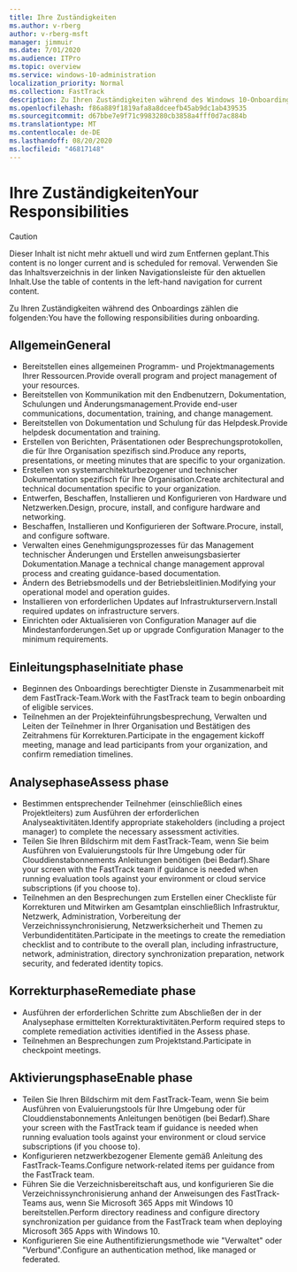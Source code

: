 ```yaml
---
title: Ihre Zuständigkeiten
ms.author: v-rberg
author: v-rberg-msft
manager: jimmuir
ms.date: 7/01/2020
ms.audience: ITPro
ms.topic: overview
ms.service: windows-10-administration
localization_priority: Normal
ms.collection: FastTrack
description: Zu Ihren Zuständigkeiten während des Windows 10-Onboardings zählen die folgenden.
ms.openlocfilehash: f86a889f1819afa8a8dceefb45ab9dc1ab439535
ms.sourcegitcommit: d67bbe7e9f71c9983280cb3858a4fff0d7ac884b
ms.translationtype: MT
ms.contentlocale: de-DE
ms.lasthandoff: 08/20/2020
ms.locfileid: "46817148"
---
```

# <a name="your-responsibilities"></a><span data-ttu-id="c7971-103">Ihre Zuständigkeiten</span><span class="sxs-lookup"><span data-stu-id="c7971-103">Your Responsibilities</span></span>
> [!CAUTION]
> <span data-ttu-id="c7971-104">Dieser Inhalt ist nicht mehr aktuell und wird zum Entfernen geplant.</span><span class="sxs-lookup"><span data-stu-id="c7971-104">This content is no longer current and is scheduled for removal.</span></span> <span data-ttu-id="c7971-105">Verwenden Sie das Inhaltsverzeichnis in der linken Navigationsleiste für den aktuellen Inhalt.</span><span class="sxs-lookup"><span data-stu-id="c7971-105">Use the table of contents in the left-hand navigation for current content.</span></span>

<span data-ttu-id="c7971-106">Zu Ihren Zuständigkeiten während des Onboardings zählen die folgenden:</span><span class="sxs-lookup"><span data-stu-id="c7971-106">You have the following responsibilities during onboarding.</span></span>

## <a name="general"></a><span data-ttu-id="c7971-107">Allgemein</span><span class="sxs-lookup"><span data-stu-id="c7971-107">General</span></span>

- <span data-ttu-id="c7971-108">Bereitstellen eines allgemeinen Programm- und Projektmanagements Ihrer Ressourcen.</span><span class="sxs-lookup"><span data-stu-id="c7971-108">Provide overall program and project management of your resources.</span></span>
- <span data-ttu-id="c7971-109">Bereitstellen von Kommunikation mit den Endbenutzern, Dokumentation, Schulungen und Änderungsmanagement.</span><span class="sxs-lookup"><span data-stu-id="c7971-109">Provide end-user communications, documentation, training, and change management.</span></span>
- <span data-ttu-id="c7971-110">Bereitstellen von Dokumentation und Schulung für das Helpdesk.</span><span class="sxs-lookup"><span data-stu-id="c7971-110">Provide helpdesk documentation and training.</span></span>
- <span data-ttu-id="c7971-111">Erstellen von Berichten, Präsentationen oder Besprechungsprotokollen, die für Ihre Organisation spezifisch sind.</span><span class="sxs-lookup"><span data-stu-id="c7971-111">Produce any reports, presentations, or meeting minutes that are specific to your organization.</span></span>
- <span data-ttu-id="c7971-112">Erstellen von systemarchitekturbezogener und technischer Dokumentation spezifisch für Ihre Organisation.</span><span class="sxs-lookup"><span data-stu-id="c7971-112">Create architectural and technical documentation specific to your organization.</span></span>
- <span data-ttu-id="c7971-113">Entwerfen, Beschaffen, Installieren und Konfigurieren von Hardware und Netzwerken.</span><span class="sxs-lookup"><span data-stu-id="c7971-113">Design, procure, install, and configure hardware and networking.</span></span>
- <span data-ttu-id="c7971-114">Beschaffen, Installieren und Konfigurieren der Software.</span><span class="sxs-lookup"><span data-stu-id="c7971-114">Procure, install, and configure software.</span></span>
- <span data-ttu-id="c7971-115">Verwalten eines Genehmigungsprozesses für das Management technischer Änderungen und Erstellen anweisungsbasierter Dokumentation.</span><span class="sxs-lookup"><span data-stu-id="c7971-115">Manage a technical change management approval process and creating guidance-based documentation.</span></span>
- <span data-ttu-id="c7971-116">Ändern des Betriebsmodells und der Betriebsleitlinien.</span><span class="sxs-lookup"><span data-stu-id="c7971-116">Modifying your operational model and operation guides.</span></span>
- <span data-ttu-id="c7971-117">Installieren von erforderlichen Updates auf Infrastrukturservern.</span><span class="sxs-lookup"><span data-stu-id="c7971-117">Install required updates on infrastructure servers.</span></span>
- <span data-ttu-id="c7971-118">Einrichten oder Aktualisieren von Configuration Manager auf die Mindestanforderungen.</span><span class="sxs-lookup"><span data-stu-id="c7971-118">Set up or upgrade Configuration Manager to the minimum requirements.</span></span>

## <a name="initiate-phase"></a><span data-ttu-id="c7971-119">Einleitungsphase</span><span class="sxs-lookup"><span data-stu-id="c7971-119">Initiate phase</span></span>

- <span data-ttu-id="c7971-120">Beginnen des Onboardings berechtigter Dienste in Zusammenarbeit mit dem FastTrack-Team.</span><span class="sxs-lookup"><span data-stu-id="c7971-120">Work with the FastTrack team to begin onboarding of eligible services.</span></span>
- <span data-ttu-id="c7971-121">Teilnehmen an der Projekteinführungsbesprechung, Verwalten und Leiten der Teilnehmer in Ihrer Organisation und Bestätigen des Zeitrahmens für Korrekturen.</span><span class="sxs-lookup"><span data-stu-id="c7971-121">Participate in the engagement kickoff meeting, manage and lead participants from your organization, and confirm remediation timelines.</span></span>

## <a name="assess-phase"></a><span data-ttu-id="c7971-122">Analysephase</span><span class="sxs-lookup"><span data-stu-id="c7971-122">Assess phase</span></span>

- <span data-ttu-id="c7971-123">Bestimmen entsprechender Teilnehmer (einschließlich eines Projektleiters) zum Ausführen der erforderlichen Analyseaktivitäten.</span><span class="sxs-lookup"><span data-stu-id="c7971-123">Identify appropriate stakeholders (including a project manager) to complete the necessary assessment activities.</span></span>
- <span data-ttu-id="c7971-124">Teilen Sie Ihren Bildschirm mit dem FastTrack-Team, wenn Sie beim Ausführen von Evaluierungstools für Ihre Umgebung oder für Clouddienstabonnements Anleitungen benötigen (bei Bedarf).</span><span class="sxs-lookup"><span data-stu-id="c7971-124">Share your screen with the FastTrack team if guidance is needed when running evaluation tools against your environment or cloud service subscriptions (if you choose to).</span></span>
- <span data-ttu-id="c7971-125">Teilnehmen an den Besprechungen zum Erstellen einer Checkliste für Korrekturen und Mitwirken am Gesamtplan einschließlich Infrastruktur, Netzwerk, Administration, Vorbereitung der Verzeichnissynchronisierung, Netzwerksicherheit und Themen zu Verbundidentitäten.</span><span class="sxs-lookup"><span data-stu-id="c7971-125">Participate in the meetings to create the remediation checklist and to contribute to the overall plan, including infrastructure, network, administration, directory synchronization preparation, network security, and federated identity topics.</span></span>

## <a name="remediate-phase"></a><span data-ttu-id="c7971-126">Korrekturphase</span><span class="sxs-lookup"><span data-stu-id="c7971-126">Remediate phase</span></span>

- <span data-ttu-id="c7971-127">Ausführen der erforderlichen Schritte zum Abschließen der in der Analysephase ermittelten Korrekturaktivitäten.</span><span class="sxs-lookup"><span data-stu-id="c7971-127">Perform required steps to complete remediation activities identified in the Assess phase.</span></span>
- <span data-ttu-id="c7971-128">Teilnehmen an Besprechungen zum Projektstand.</span><span class="sxs-lookup"><span data-stu-id="c7971-128">Participate in checkpoint meetings.</span></span>

## <a name="enable-phase"></a><span data-ttu-id="c7971-129">Aktivierungsphase</span><span class="sxs-lookup"><span data-stu-id="c7971-129">Enable phase</span></span>

- <span data-ttu-id="c7971-130">Teilen Sie Ihren Bildschirm mit dem FastTrack-Team, wenn Sie beim Ausführen von Evaluierungstools für Ihre Umgebung oder für Clouddienstabonnements Anleitungen benötigen (bei Bedarf).</span><span class="sxs-lookup"><span data-stu-id="c7971-130">Share your screen with the FastTrack team if guidance is needed when running evaluation tools against your environment or cloud service subscriptions (if you choose to).</span></span>
- <span data-ttu-id="c7971-131">Konfigurieren netzwerkbezogener Elemente gemäß Anleitung des FastTrack-Teams.</span><span class="sxs-lookup"><span data-stu-id="c7971-131">Configure network-related items per guidance from the FastTrack team.</span></span>
- <span data-ttu-id="c7971-132">Führen Sie die Verzeichnisbereitschaft aus, und konfigurieren Sie die Verzeichnissynchronisierung anhand der Anweisungen des FastTrack-Teams aus, wenn Sie Microsoft 365 Apps mit Windows 10 bereitstellen.</span><span class="sxs-lookup"><span data-stu-id="c7971-132">Perform directory readiness and configure directory synchronization per guidance from the FastTrack team when deploying Microsoft 365 Apps with Windows 10.</span></span>
- <span data-ttu-id="c7971-133">Konfigurieren Sie eine Authentifizierungsmethode wie "Verwaltet" oder "Verbund".</span><span class="sxs-lookup"><span data-stu-id="c7971-133">Configure an authentication method, like managed or federated.</span></span>

